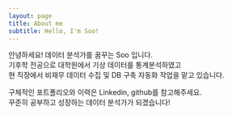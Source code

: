 ```yaml
---
layout: page
title: About me
subtitle: Hello, I'm Soo!
---
```


안녕하세요! 데이터 분석가를 꿈꾸는 Soo 입니다.  
기후학 전공으로 대학원에서 기상 데이터를 통계분석하였고  
현 직장에서 비재무 데이터 수집 및 DB 구축 자동화 작업을 맡고 있습니다.  

구체적인 포트폴리오와 이력은 Linkedin, github를 참고해주세요.  
꾸준히 공부하고 성장하는 데이터 분석가가 되겠습니다!
